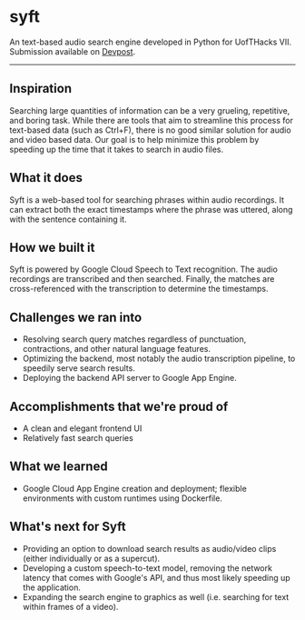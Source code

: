 # syft
An text-based audio search engine developed in Python for UofTHacks VII. Submission available on [Devpost](https://devpost.com/software/syft-dk4i8a).

<hr>

## Inspiration
Searching large quantities of information can be a very grueling, repetitive, and boring task. While there are tools that aim to streamline this process for text-based data (such as Ctrl+F), there is no good similar solution for audio and video based data. Our goal is to help minimize this problem by speeding up the time that it takes to search in audio files.

## What it does
Syft is a web-based tool for searching phrases within audio recordings. It can extract both the exact timestamps where the phrase was uttered, along with the sentence containing it. 

## How we built it
Syft is powered by Google Cloud Speech to Text recognition. The audio recordings are transcribed and then searched. Finally, the matches are cross-referenced with the transcription to determine the timestamps.

## Challenges we ran into
* Resolving search query matches regardless of punctuation, contractions, and other natural language features.
* Optimizing the backend, most notably the audio transcription pipeline, to speedily serve search results.
* Deploying the backend API server to Google App Engine. 

## Accomplishments that we're proud of
* A clean and elegant frontend UI
* Relatively fast search queries

## What we learned
* Google Cloud App Engine creation and deployment; flexible environments with custom runtimes using Dockerfile.

## What's next for Syft
* Providing an option to download search results as audio/video clips (either individually or as a supercut).
* Developing a custom speech-to-text model, removing the network latency that comes with Google's API, and thus most likely speeding up the application.
* Expanding the search engine to graphics as well (i.e. searching for text within frames of a video).
